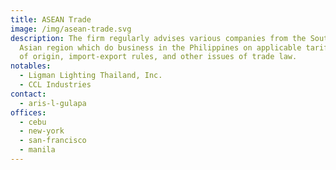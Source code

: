 ```yaml
---
title: ASEAN Trade
image: /img/asean-trade.svg
description: The firm regularly advises various companies from the Southeast
  Asian region which do business in the Philippines on applicable tariffs, rules
  of origin, import-export rules, and other issues of trade law.
notables:
  - Ligman Lighting Thailand, Inc.
  - CCL Industries
contact:
  - aris-l-gulapa
offices:
  - cebu
  - new-york
  - san-francisco
  - manila
---
```

